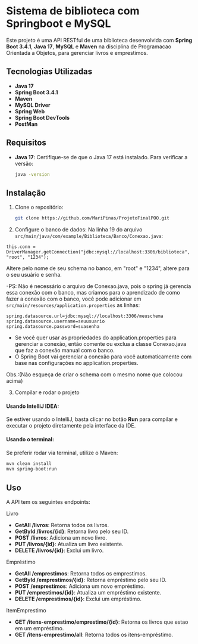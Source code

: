 # Sistema de biblioteca com Springboot e MySQL

Este projeto é uma API RESTful de uma biblioteca desenvolvida com **Spring Boot 3.4.1**, **Java 17**, **MySQL** e **Maven** na disciplina de Programacao Orientada a Objetos, para gerenciar livros e emprestimos.

## Tecnologias Utilizadas
- **Java 17**
- **Spring Boot 3.4.1**
- **Maven**
- **MySQL Driver**
- **Spring Web**
- **Spring Boot DevTools**
- **PostMan**

## Requisitos

- **Java 17**: Certifique-se de que o Java 17 está instalado. Para verificar a versão:
  ```bash
  java -version
  
## Instalação

1. Clone o repositório:
   ```bash
   git clone https://github.com/MariPinas/ProjetoFinalPOO.git
   ```

2. Configure o banco de dados:
 Na linha 19 do arquivo `src/main/java/com/example/Biblioteca/Banco/Conexao.java`:
```code
this.conn = DriverManager.getConnection("jdbc:mysql://localhost:3306/biblioteca", "root", "1234");
```
Altere pelo nome de seu schema no banco, em "root" e "1234", altere para o seu usuário e senha.

   -PS: Não é necessário o arquivo de Conexao.java, pois o spring já gerencia essa conexão com o banco, mas criamos para o aprendizado de como fazer a conexão com o banco, você pode adicionar em
   `src/main/resources/application.properties`
   as linhas:
   ```properties
   spring.datasource.url=jdbc:mysql://localhost:3306/meuschema
   spring.datasource.username=seuusuario
   spring.datasource.password=suasenha
   ```
- Se você quer usar as propriedades do application.properties para gerenciar a conexão, então comente ou exclua a classe Conexao.java que faz a conexão manual com o banco.
- O Spring Boot vai gerenciar a conexão para você automaticamente com base nas configurações no application.properties.
  
Obs.:(Não esqueça de criar o schema com o mesmo nome que colocou acima)

3. Compilar e rodar o projeto

#### Usando IntelliJ IDEA:
Se estiver usando o IntelliJ, basta clicar no botão **Run** para compilar e executar o projeto diretamente pela interface da IDE.

#### Usando o terminal:
Se preferir rodar via terminal, utilize o Maven:
```bash
mvn clean install
mvn spring-boot:run
```

## Uso

A API tem os seguintes endpoints:

Livro
- **GetAll /livros**: Retorna todos os livros.
- **GetById /livros/{id}**: Retorna livro pelo seu ID.
- **POST /livros**: Adiciona um novo livro.
- **PUT /livros/{id}**: Atualiza um livro existente.
- **DELETE /livros/{id}**: Exclui um livro.
  
Empréstimo
- **GetAll /emprestimos**: Retorna todos os emprestimos.
- **GetById /emprestimos/{id}**: Retorna empréstimo pelo seu ID.
- **POST /emprestimos**: Adiciona um novo empréstimo.
- **PUT /emprestimos/{id}**: Atualiza um empréstimo existente.
- **DELETE /emprestimos/{id}**: Exclui um empréstimo.

ItemEmprestimo
- **GET /itens-emprestimo/emprestimo/{id}**: Retorna os livros que estao em um empréstimo.
- **GET /itens-emprestimo/all**: Retorna todos os itens-empréstimo.
